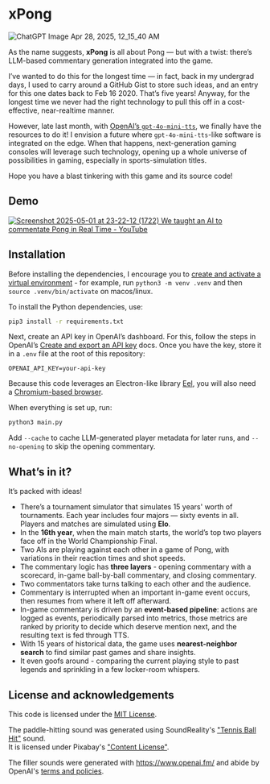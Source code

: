 # xPong

![ChatGPT Image Apr 28, 2025, 12_15_40 AM](https://github.com/user-attachments/assets/d3035aab-ad72-45cd-b84f-3b0a6d0a9541)

As the name suggests, **xPong** is all about Pong — but with a twist: there’s LLM-based commentary generation integrated into the game.    

I’ve wanted to do this for the longest time — in fact, back in my undergrad days, 
I used to carry around a GitHub Gist to store such ideas, and an entry for this one dates back to Feb 16 2020. 
That’s five years! 
Anyway, for the longest time we never had the right technology to pull this off in a cost-effective, near-realtime manner.

However, late last month, with <a href="https://news.ycombinator.com/item?id=43426022">OpenAI’s `gpt-4o-mini-tts`</a>, we finally have the resources to do it! 
I envision a future where `gpt-4o-mini-tts`-like software is integrated on the edge. 
When that happens, next-generation gaming consoles will leverage such technology, opening up a whole universe of possibilities in gaming, especially in sports-simulation titles.

Hope you have a blast tinkering with this game and its source code!

## Demo

[![Screenshot 2025-05-01 at 23-22-12 (1722) We taught an AI to commentate Pong in Real Time - YouTube](https://github.com/user-attachments/assets/00630705-d5e3-48e4-8137-69be10faca4e)](https://www.youtube.com/watch?v=i21wN6CDsE0)

## Installation

Before installing the dependencies, I encourage you to [create and activate a virtual environment](https://docs.python.org/3/library/venv.html) - for example, run `python3 -m venv .venv` and then `source .venv/bin/activate` on macos/linux.

To install the Python dependencies, use:
```bash
pip3 install -r requirements.txt
```

Next, create an API key in OpenAI’s dashboard.
For this, follow the steps in OpenAI’s [Create and export an API key](https://platform.openai.com/docs/libraries#create-and-export-an-api-key) docs.
Once you have the key, store it in a `.env` file at the root of this repository:
```env
OPENAI_API_KEY=your-api-key
```

Because this code leverages an Electron-like library [Eel](https://github.com/python-eel/Eel), you will also need a [Chromium-based browser](https://www.chromium.org/getting-involved/download-chromium/).

When everything is set up, run:
```bash
python3 main.py
```

Add `--cache` to cache LLM-generated player metadata for later runs, and `--no-opening` to skip the opening commentary.

## What’s in it?

It’s packed with ideas!

* There’s a tournament simulator that simulates 15 years' worth of tournaments. Each year includes four majors — sixty events in all. Players and matches are simulated using **Elo**.
* In the **16th year**, when the main match starts, the world’s top two players face off in the World Championship Final.
* Two AIs are playing against each other in a game of Pong, with variations in their reaction times and shot speeds.
* The commentary logic has **three layers** - opening commentary with a scorecard, in-game ball-by-ball commentary, and closing commentary.
* Two commentators take turns talking to each other and the audience.
* Commentary is interrupted when an important in-game event occurs, then resumes from where it left off afterward.
* In-game commentary is driven by an **event-based pipeline**: actions are logged as events, periodically parsed into metrics,
  those metrics are ranked by priority to decide which deserve mention next, and the resulting text is fed through TTS.
* With 15 years of historical data, the game uses **nearest-neighbor search** to find similar past games and share insights.
* It even goofs around - comparing the current playing style to past legends and sprinkling in a few locker-room whispers.

## License and acknowledgements

This code is licensed under the [MIT License](./LICENSE).

The paddle-hitting sound was generated using SoundReality's ["Tennis Ball Hit"](https://pixabay.com/sound-effects/tennis-ball-hit-151257/) sound.  
It is licensed under Pixabay's ["Content License"](https://pixabay.com/service/license-summary/).

The filler sounds were generated with <https://www.openai.fm/> and abide by OpenAI's [terms and policies](https://openai.com/policies/).
